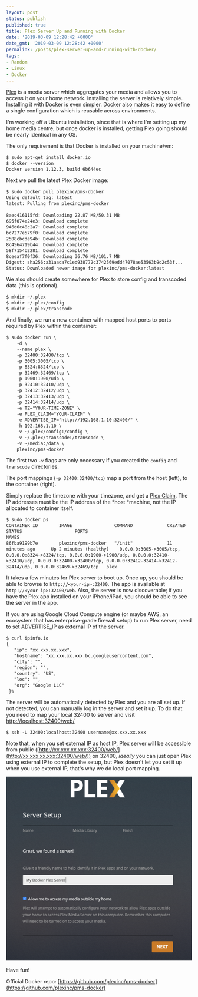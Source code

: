 ```yaml
---
layout: post
status: publish
published: true
title: Plex Server Up and Running with Docker
date: '2019-03-09 12:28:42 +0000'
date_gmt: '2019-03-09 12:28:42 +0000'
permalink: /posts/plex-server-up-and-running-with-docker/
tags:
- Random
- Linux
- Docker
---
```

[Plex](https://plex.tv/) is a media server which aggregates your media and allows you to access it on your home network. Installing the server is relatively simple. Installing it with Docker is even simpler. Docker also makes it easy to define a single configuration which is reusable across environments.

I'm working off a Ubuntu installation, since that is where I'm setting up my home media centre, but once docker is installed, getting Plex going should be nearly identical in any OS.

The only requirement is that Docker is installed on your machine/vm:

```
$ sudo apt-get install docker.io
$ docker --version
Docker version 1.12.3, build 6b644ec
```

Next we pull the latest Plex Docker image:

```
$ sudo docker pull plexinc/pms-docker
Using default tag: latest
latest: Pulling from plexinc/pms-docker

8aec416115fd: Downloading 22.87 MB/50.31 MB
695f074e24e3: Download complete 
946d6c48c2a7: Download complete 
bc7277e579f0: Download complete 
2508cbcde94b: Download complete
8c4564719b44: Download complete 
58f7154b2281: Download complete 
8ceeaf7f0f36: Downloading 36.76 MB/101.7 MB
Digest: sha256:a31aada7c1ed938772c3742569edd47078ae53563b9d2c53f...
Status: Downloaded newer image for plexinc/pms-docker:latest
```

We also should create somewhere for Plex to store config and transcoded data (this is optional).

```
$ mkdir ~/.plex
$ mkdir ~/.plex/config
$ mkdir ~/.plex/transcode
```

And finally, we run a new container with mapped host ports to ports required by Plex within the container:

```
$ sudo docker run \
    -d \
    --name plex \
    -p 32400:32400/tcp \
    -p 3005:3005/tcp \
    -p 8324:8324/tcp \
    -p 32469:32469/tcp \
    -p 1900:1900/udp \
    -p 32410:32410/udp \
    -p 32412:32412/udp \
    -p 32413:32413/udp \
    -p 32414:32414/udp \
    -e TZ="YOUR-TIME-ZONE" \
    -e PLEX_CLAIM="YOUR-CLAIM" \
    -e ADVERTISE_IP="http://192.168.1.10:32400/" \
    -h 192.168.1.10 \
    -v ~/.plex/config:/config \
    -v ~/.plex/transcode:/transcode \
    -v ~/media:/data \
    plexinc/pms-docker
```

The first two `-v` flags are only necessary if you created the `config` and `transcode` directories.

The port mappings (`-p 32400:32400/tcp`) map a port from the host (left), to the container (right).

Simply replace the timezone with your timezone, and get a [Plex Claim](https://plex.tv/claim). The IP addresses must be the IP address of the *host *machine, not the IP allocated to container itself.

```
$ sudo docker ps
CONTAINER ID        IMAGE                COMMAND             CREATED             STATUS                    PORTS                                                                                                                                                                                        NAMES
86fba9199b7e        plexinc/pms-docker   "/init"             11 minutes ago      Up 2 minutes (healthy)    0.0.0.0:3005->3005/tcp, 0.0.0.0:8324->8324/tcp, 0.0.0.0:1900->1900/udp, 0.0.0.0:32410->32410/udp, 0.0.0.0:32400->32400/tcp, 0.0.0.0:32412-32414->32412-32414/udp, 0.0.0.0:32469->32469/tcp   plex
```

It takes a few minutes for Plex server to boot up. Once up, you should be able to browse to `http://<your-ip>:32400`. The app is available at `http://<your-ip>:32400/web`. Also, the server is now discoverable; if you have the Plex app installed on your iPhone/iPad, you should be able to see the server in the app.

If you are using Google Cloud Compute engine (or maybe AWS, an ecosystem that has enterprise-grade firewall setup)  to run Plex server, need to set ADVERTISE_IP as external IP of the server. 

```
$ curl ipinfo.io                                                                                                                                                                
{
   "ip": "xx.xxx.xx.xxx",
   "hostname": "xx.xxx.xx.xxx.bc.googleusercontent.com",
   "city": "",
   "region": "",
   "country": "US",
   "loc": "",
   "org": "Google LLC"
 }%
 ```

The server will be automatically detected by Plex and you are all set up. If not detected, you can manually log in the server and set it up. To do that you need to map your local 32400 to server and visit [http://localhost:32400/web/](http://localhost:32400/web/)

```
$ ssh -L 32400:localhost:32400 username@xx.xxx.xx.xxx
```

Note that, when you set external IP as host IP, Plex server will be accessible from public ([http://xx.xxx.xx.xxx:32400/web/](http://xx.xxx.xx.xxx:32400/web/)) on 32400, *ideally* you can just open Plex using external IP to complete the setup, but Plex doesn't let you set it up when you use external IP, that's why we do local port mapping.

![](/uploads/docker-plex-setup.png)

Have fun!

Official Docker repo: [https://github.com/plexinc/pms-docker](https://github.com/plexinc/pms-docker)

